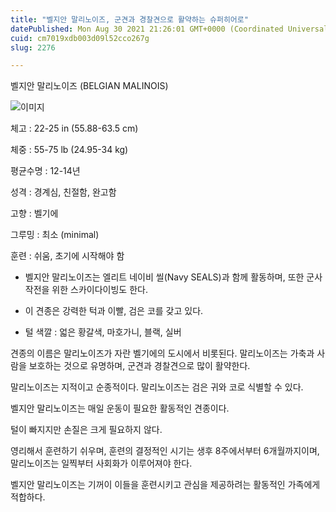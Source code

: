 ```yaml
---
title: "벨지안 말리노이즈, 군견과 경찰견으로 활약하는 슈퍼히어로"
datePublished: Mon Aug 30 2021 21:26:01 GMT+0000 (Coordinated Universal Time)
cuid: cm7019xdb003d09l52cco267g
slug: 2276

---
```



벨지안 말리노이즈 (BELGIAN MALINOIS)

![이미지](https://cdn.hashnode.com/res/hashnode/image/upload/v1739251227225/537665b1-4fef-4932-bf94-be6f28ce30e3.jpeg)

체고 : 22-25 in (55.88-63.5 cm)

체중 : 55-75 lb (24.95-34 kg)

평균수명 : 12-14년

성격 : 경계심, 친절함, 완고함

고향 : 벨기에

그루밍 : 최소 (minimal)

훈련 : 쉬움, 초기에 시작해야 함

* 벨지안 말리노이즈는 엘리트 네이비 씰(Navy SEALS)과 함께 활동하며, 또한 군사작전을 위한 스카이다이빙도 한다.

* 이 견종은 강력한 턱과 이빨, 검은 코를 갖고 있다.

* 털 색깔 : 얿은 황갈색, 마호가니, 블랙, 실버

견종의 이름은 말리노이즈가 자란 벨기에의 도시에서 비롯된다. 말리노이즈는 가축과 사람을 보호하는 것으로 유명하며, 군견과 경찰견으로 많이 활약한다.

말리노이즈는 지적이고 순종적이다. 말리노이즈는 검은 귀와 코로 식별할 수 있다.

벨지안 말리노이즈는 매일 운동이 필요한 활동적인 견종이다.

털이 빠지지만 손질은 크게 필요하지 않다.

영리해서 훈련하기 쉬우며, 훈련의 결정적인 시기는 생후 8주에서부터 6개월까지이며, 말리노이즈는 일찍부터 사회화가 이루어져야 한다.

벨지안 말리노이즈는 기꺼이 이들을 훈련시키고 관심을 제공하려는 활동적인 가족에게 적합하다.